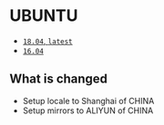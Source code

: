 # UBUNTU

* [`18.04`, `latest`](https://github.com/kuituoshi/docker/blob/master/ubuntu/18.04/Dockerfile)
* [`16.04`](https://github.com/kuituoshi/docker/blob/master/ubuntu/16.04/Dockerfile)


## What is changed

* Setup locale to Shanghai of CHINA
* Setup mirrors to ALIYUN of CHINA